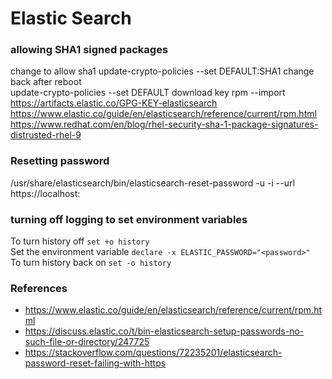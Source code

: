# Elastic Search

### allowing SHA1 signed packages
change to allow sha1
  update-crypto-policies --set DEFAULT:SHA1
change back after reboot  
  update-crypto-policies --set DEFAULT
download key
  rpm --import https://artifacts.elastic.co/GPG-KEY-elasticsearch
https://www.elastic.co/guide/en/elasticsearch/reference/current/rpm.html
https://www.redhat.com/en/blog/rhel-security-sha-1-package-signatures-distrusted-rhel-9

### Resetting password
/usr/share/elasticsearch/bin/elasticsearch-reset-password -u <user> -i --url https://localhost:<port>

### turning off logging to set environment variables
To turn history off
` set +o history `
<br> Set the environment variable
`declare -x ELASTIC_PASSWORD="<password>"`
<br> To turn history back on
` set -o history `

### References
- https://www.elastic.co/guide/en/elasticsearch/reference/current/rpm.html
- https://discuss.elastic.co/t/bin-elasticsearch-setup-passwords-no-such-file-or-directory/247725
- https://stackoverflow.com/questions/72235201/elasticsearch-password-reset-failing-with-https
